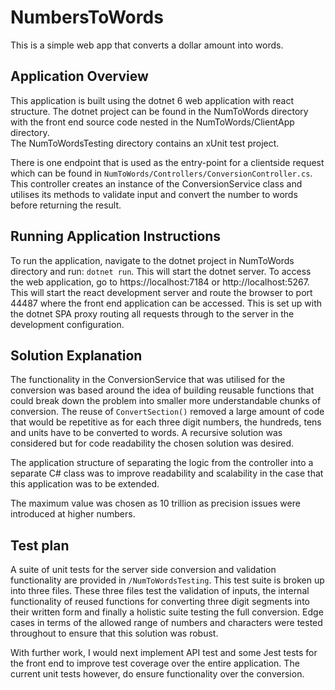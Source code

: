 # NumbersToWords
This is a simple web app that converts a dollar amount into words. 

## Application Overview
This application is built using the dotnet 6 web application with react structure. The dotnet project can be found in the NumToWords directory with the front end source code nested in the NumToWords/ClientApp directory.  
The NumToWordsTesting directory contains an xUnit test project.

There is one endpoint that is used as the entry-point for a clientside request which can be found in `NumToWords/Controllers/ConversionController.cs`. This controller creates an instance of the ConversionService class and utilises its methods to validate input and convert the number to words before returning the result.

## Running Application Instructions
To run the application, navigate to the dotnet project in NumToWords directory and run: `dotnet run`.
This will start the dotnet server. To access the web application, go to https://localhost:7184 or http://localhost:5267. This will start the react development server and route the browser to port 44487 where the front end application can be accessed. This is set up with the dotnet SPA proxy routing all requests through to the server in the development configuration.  


## Solution Explanation
The functionality in the ConversionService that was utilised for the conversion was based around the idea of building reusable functions that could break down the problem into smaller more understandable chunks of conversion. 
The reuse of `ConvertSection()` removed a large amount of code that would be repetitive as for each three digit numbers, the hundreds, tens and units have to be converted to words.
A recursive solution was considered but for code readability the chosen solution was desired. 

The application structure of separating the logic from the controller into a separate C# class was to improve readability and scalability in the case that this application was to be extended.

The maximum value was chosen as 10 trillion as precision issues were introduced at higher numbers.

## Test plan
A suite of unit tests for the server side conversion and validation functionality are provided in `/NumToWordsTesting`. This test suite is broken up into three files.
These three files test the validation of inputs, the internal functionality of reused functions for converting three digit segments into their written form and finally a holistic suite testing the full conversion.
Edge cases in terms of the allowed range of numbers and characters were tested throughout to ensure that this solution was robust.

With further work, I would next implement API test and some Jest tests for the front end to improve test coverage over the entire application. The current unit tests however, do ensure functionality over the conversion.
